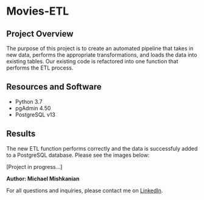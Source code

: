 # Movies-ETL

## Project Overview  
The purpose of this project is to create an automated pipeline that takes in new data, performs the appropriate transformations, and loads the data into existing tables. Our existing code is refactored into one function that performs the ETL process.

## Resources and Software

- Python 3.7
- pgAdmin 4.50
- PostgreSQL v13

## Results  
The new ETL function performs correctly and the data is successfuly added to a PostgreSQL database. Please see the images below:

[Project in progress...]

**Author: Michael Mishkanian**  

For all questions and inquiries, please contact me on [LinkedIn](https://www.linkedin.com/in/michaelmishkanian/).

